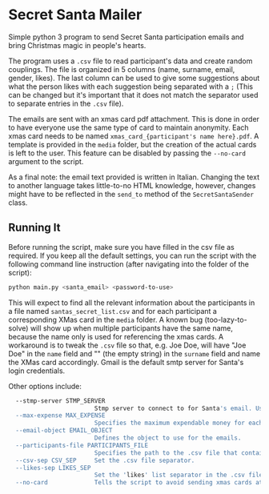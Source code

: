 # Secret Santa Mailer

Simple python 3 program to send Secret Santa participation emails and bring Christmas magic in people's hearts.

The program uses a `.csv` file to read participant's data and create random couplings. The file is organized in 5 
columns (name, surname, email, gender, likes). The last column can be used to give some suggestions about what the
person likes with each suggestion being separated with a `;` (This can be changed but it's important that it does not 
match the separator used to separate entries in the `.csv` file).

The emails are sent with an xmas card pdf attachment. This is done in order to have everyone use the same type of card
to maintain anonymity. Each xmas card needs to be named 
`xmas_card_{participant's name here}.pdf`. A template is provided in the `media` folder, but the creation of the actual
cards is left to the user.
This feature can be disabled by passing the `--no-card` argument to the script.

As a final note: the email text provided is written in Italian. Changing the text to another language takes little-to-no 
HTML knowledge, however, changes might have to be reflected in the `send_to` method of the `SecretSantaSender` class.


## Running It
Before running the script, make sure you have filled in the csv file as required. If you keep all the default settings, you can run the script with the following command line instruction (after navigating into the folder of the script):

```bash
python main.py <santa_email> <password-to-use>
```

This will expect to find all the relevant information about the participants in a file named `santas_secret_list.csv` and for each participant a corresponding XMas card in the `media` folder. A known bug (too-lazy-to-solve) will show up when multiple participants have the same name, because the name only is used for referencing the xmas cards. A workaround is to tweak the `.csv` file so that, e.g. Joe Doe, will have "Joe Doe" in the `name` field and "" (the empty string) in the `surname` field and name the XMas card accordingly. Gmail is the default smtp server for Santa's login credentials.

Other options include:

```bash
  --stmp-server STMP_SERVER
                        Stmp server to connect to for Santa's email. Use gmail by default.
  --max-expense MAX_EXPENSE
                        Specifies the maximum expendable money for each present.
  --email-object EMAIL_OBJECT
                        Defines the object to use for the emails.
  --participants-file PARTICIPANTS_FILE
                        Specifies the path to the .csv file that contains the list of who participates.
  --csv-sep CSV_SEP     Set the .csv file separator.
  --likes-sep LIKES_SEP
                        Set the 'likes' list separator in the .csv file.
  --no-card             Tells the script to avoid sending xmas cards attachments.
```
